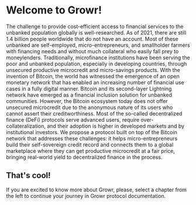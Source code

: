 # Welcome to Growr!
The challenge to provide cost-efficient access to financial services to the unbanked population globally is well-researched. As of 2021, there are still 1.4 billion people worldwide that do not have an account. Most of these unbanked are self-employed, micro-entrepreneurs, and smallholder farmers with financing needs and without much collateral who easily fall prey to moneylenders. Traditionally, microfinance institutions have been serving the poor and unbanked population, especially in developing countries, through unsecured productive microcredit and micro-savings products. With the invention of Bitcoin, the world has witnessed the emergence of an open monetary network that has enabled an increasing number of financial use cases in a fully digital manner. Bitcoin and its second-layer Lightning network have emerged as a financial inclusion solution for unbanked communities. However, the Bitcoin ecosystem today does not offer unsecured microcredit due to the anonymous nature of its users who cannot assert their creditworthiness. Most of the so-called decentralized finance (DeFi) protocols serve advanced users, require over-collateralization, and their adoption is higher in developed markets and by institutional investors. We propose a protocol built on top of the Bitcoin network that addresses these challenges: it helps micro-entrepreneurs build their self-sovereign credit record and connects them to a global marketplace where they can get productive microcredit at a fair price, bringing real-world yield to decentralized finance in the process.

## That's cool!
If you are excited to know more about Growr, please, select a chapter from the left to continue your journey in Growr protocol documentation.

